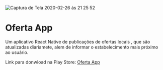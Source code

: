 ![Captura de Tela 2020-02-26 às 21 25 52](https://user-images.githubusercontent.com/44346970/75400859-34805b80-58df-11ea-9013-d76560a53649.png)

<h1>Oferta App</h1>

Um aplicativo React Native de publicações de ofertas locais , que são atualizadas 
diariamete, alem de informar o estabelecimento mais próximo ao usuário.

Link para donwload na Play Store: [Oferta App](https://play.google.com/store/apps/details?id=com.ofertaapp)
